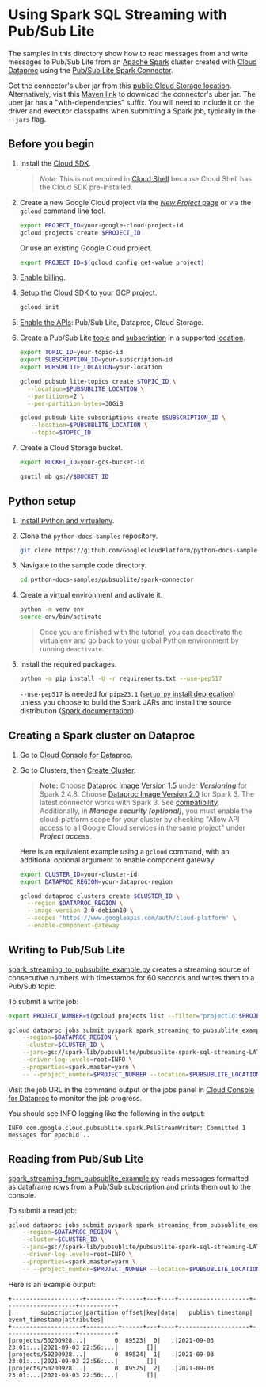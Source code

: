 # Using Spark SQL Streaming with Pub/Sub Lite

The samples in this directory show how to read messages from and write messages to Pub/Sub Lite from an [Apache Spark] cluster created with [Cloud Dataproc] using the [Pub/Sub Lite Spark Connector].

Get the connector's uber jar from this [public Cloud Storage location]. Alternatively, visit this [Maven link] to download the connector's uber jar. The uber jar has a "with-dependencies" suffix. You will need to include it on the driver and executor classpaths when submitting a Spark job, typically in the `--jars` flag. 

## Before you begin

1. Install the [Cloud SDK].
   > *Note:* This is not required in [Cloud Shell]
   > because Cloud Shell has the Cloud SDK pre-installed.

1. Create a new Google Cloud project via the
   [*New Project* page] or via the `gcloud` command line tool.

   ```sh
   export PROJECT_ID=your-google-cloud-project-id
   gcloud projects create $PROJECT_ID
   ```
   Or use an existing Google Cloud project.
   ```sh
   export PROJECT_ID=$(gcloud config get-value project)
   ```

1. [Enable billing].

1. Setup the Cloud SDK to your GCP project.

   ```sh
   gcloud init
   ```

1. [Enable the APIs]: Pub/Sub Lite, Dataproc, Cloud Storage.

1. Create a Pub/Sub Lite [topic] and [subscription] in a supported [location].

   ```bash
   export TOPIC_ID=your-topic-id
   export SUBSCRIPTION_ID=your-subscription-id
   export PUBSUBLITE_LOCATION=your-location

   gcloud pubsub lite-topics create $TOPIC_ID \
     --location=$PUBSUBLITE_LOCATION \
     --partitions=2 \
     --per-partition-bytes=30GiB

   gcloud pubsub lite-subscriptions create $SUBSCRIPTION_ID \
      --location=$PUBSUBLITE_LOCATION \
      --topic=$TOPIC_ID
   ```

1. Create a Cloud Storage bucket.

   ```bash
   export BUCKET_ID=your-gcs-bucket-id

   gsutil mb gs://$BUCKET_ID
   ```

## Python setup

1. [Install Python and virtualenv].

1. Clone the `python-docs-samples` repository.

    ```bash
    git clone https://github.com/GoogleCloudPlatform/python-docs-samples.git
    ```

1. Navigate to the sample code directory.

    ```bash
    cd python-docs-samples/pubsublite/spark-connector
    ```

1. Create a virtual environment and activate it.

    ```bash
    python -m venv env
    source env/bin/activate
    ```
   > Once you are finished with the tutorial, you can deactivate
   > the virtualenv and go back to your global Python environment
   > by running `deactivate`.

1. Install the required packages.

    ```bash
    python -m pip install -U -r requirements.txt --use-pep517
    ```

    `--use-pep517` is needed for `pip≥23.1`
   ([`setup.py` install deprecation](https://github.com/pypa/pip/issues/8559))
   unless you choose to build the Spark JARs and install the source distribution
   ([Spark documentation](https://spark.apache.org/docs/latest/building-spark.html#pyspark-pip-installable)).

## Creating a Spark cluster on Dataproc

1. Go to [Cloud Console for Dataproc].

1. Go to Clusters, then [Create Cluster].
   > **Note:** Choose [Dataproc Image Version 1.5]
   > under ___Versioning___ for Spark 2.4.8.
   > Choose [Dataproc Image Version 2.0] for Spark 3.
   > The latest connector works with Spark 3.
   > See [compatibility].
   > Additionally, in ___Manage security (optional)___, you
   > must enable the cloud-platform scope for your cluster by
   > checking "Allow API access to all Google Cloud services in
   > the same project" under ___Project access___.

   Here is an equivalent example using a `gcloud` command, with an additional optional argument to enable component gateway:

    ```sh
    export CLUSTER_ID=your-cluster-id
    export DATAPROC_REGION=your-dataproc-region

    gcloud dataproc clusters create $CLUSTER_ID \
      --region $DATAPROC_REGION \
      --image-version 2.0-debian10 \
      --scopes 'https://www.googleapis.com/auth/cloud-platform' \
      --enable-component-gateway
    ```

## Writing to Pub/Sub Lite

[spark_streaming_to_pubsublite_example.py](spark_streaming_to_pubsublite_example.py) creates a streaming source of consecutive numbers with timestamps for 60 seconds and writes them to a Pub/Sub topic.

To submit a write job:

```sh
export PROJECT_NUMBER=$(gcloud projects list --filter="projectId:$PROJECT_ID" --format="value(PROJECT_NUMBER)")

gcloud dataproc jobs submit pyspark spark_streaming_to_pubsublite_example.py \
    --region=$DATAPROC_REGION \
    --cluster=$CLUSTER_ID \
    --jars=gs://spark-lib/pubsublite/pubsublite-spark-sql-streaming-LATEST-with-dependencies.jar \
    --driver-log-levels=root=INFO \
    --properties=spark.master=yarn \
    -- --project_number=$PROJECT_NUMBER --location=$PUBSUBLITE_LOCATION --topic_id=$TOPIC_ID
```

Visit the job URL in the command output or the jobs panel in [Cloud Console for Dataproc] to monitor the job progress.

You should see INFO logging like the following in the output:

```none
INFO com.google.cloud.pubsublite.spark.PslStreamWriter: Committed 1 messages for epochId ..
```

## Reading from Pub/Sub Lite

[spark_streaming_from_pubsublite_example.py](spark_streaming_from_pubsublite_example.py) reads messages formatted as dataframe rows from a Pub/Sub subscription and prints them out to the console.

To submit a read job:

```sh
gcloud dataproc jobs submit pyspark spark_streaming_from_pubsublite_example.py \
    --region=$DATAPROC_REGION \
    --cluster=$CLUSTER_ID \
    --jars=gs://spark-lib/pubsublite/pubsublite-spark-sql-streaming-LATEST-with-dependencies.jar \
    --driver-log-levels=root=INFO \
    --properties=spark.master=yarn \
    -- --project_number=$PROJECT_NUMBER --location=$PUBSUBLITE_LOCATION --subscription_id=$SUBSCRIPTION_ID
```

Here is an example output: <!--TODO: update attributes field output with the next release of the connector-->

```none
+--------------------+---------+------+---+----+--------------------+--------------------+----------+
|        subscription|partition|offset|key|data|   publish_timestamp|     event_timestamp|attributes|
+--------------------+---------+------+---+----+--------------------+--------------------+----------+
|projects/50200928...|        0| 89523|  0|   .|2021-09-03 23:01:...|2021-09-03 22:56:...|        []|
|projects/50200928...|        0| 89524|  1|   .|2021-09-03 23:01:...|2021-09-03 22:56:...|        []|
|projects/50200928...|        0| 89525|  2|   .|2021-09-03 23:01:...|2021-09-03 22:56:...|        []|
```

[Apache Spark]: https://spark.apache.org/
[Pub/Sub Lite Spark Connector]: https://github.com/googleapis/java-pubsublite-spark
[Cloud Dataproc]: https://cloud.google.com/dataproc/docs/
[public Cloud Storage location]: gs://spark-lib/pubsublite/pubsublite-spark-sql-streaming-LATEST-with-dependencies.jar
[Maven link]: https://search.maven.org/search?q=g:com.google.cloud%20a:pubsublite-spark-sql-streaming

[Cloud SDK]: https://cloud.google.com/sdk/docs/
[Cloud Shell]: https://console.cloud.google.com/cloudshell/editor/
[*New Project* page]: https://console.cloud.google.com/projectcreate
[Enable billing]: https://cloud.google.com/billing/docs/how-to/modify-project/
[Enable the APIs]: https://console.cloud.google.com/flows/enableapi?apiid=pubsublite.googleapis.com,dataproc,storage_component
[topic]: https://cloud.google.com/pubsub/lite/docs/topics
[subscription]: https://cloud.google.com/pubsub/lite/docs/subscriptions
[location]: https://cloud.google.com/pubsub/lite/docs/locations

[Install Python and virtualenv]: https://cloud.google.com/python/setup/
[Cloud Console for Dataproc]: https://console.cloud.google.com/dataproc/

[Create Cluster]: https://console.cloud.google.com/dataproc/clustersAdd
[Dataproc Image Version 1.5]: https://cloud.google.com/dataproc/docs/concepts/versioning/dataproc-release-1.5
[Dataproc Image Version 2.0]: https://cloud.google.com/dataproc/docs/concepts/versioning/dataproc-release-2.0
[compatibility]: gs://spark-lib/pubsublite/pubsublite-spark-sql-streaming-LATEST-with-dependencies.jar